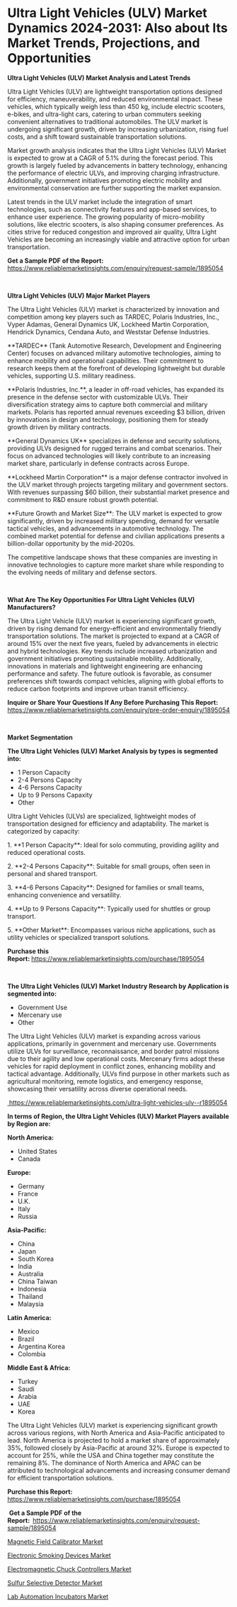 <p><h1>Ultra Light Vehicles (ULV) Market Dynamics 2024-2031: Also about Its Market Trends, Projections, and Opportunities</h1></p><p><strong>Ultra Light Vehicles (ULV) Market Analysis and Latest Trends</strong></p>
<p><p>Ultra Light Vehicles (ULV) are lightweight transportation options designed for efficiency, maneuverability, and reduced environmental impact. These vehicles, which typically weigh less than 450 kg, include electric scooters, e-bikes, and ultra-light cars, catering to urban commuters seeking convenient alternatives to traditional automobiles. The ULV market is undergoing significant growth, driven by increasing urbanization, rising fuel costs, and a shift toward sustainable transportation solutions.</p><p>Market growth analysis indicates that the Ultra Light Vehicles (ULV) Market is expected to grow at a CAGR of 5.1% during the forecast period. This growth is largely fueled by advancements in battery technology, enhancing the performance of electric ULVs, and improving charging infrastructure. Additionally, government initiatives promoting electric mobility and environmental conservation are further supporting the market expansion.</p><p>Latest trends in the ULV market include the integration of smart technologies, such as connectivity features and app-based services, to enhance user experience. The growing popularity of micro-mobility solutions, like electric scooters, is also shaping consumer preferences. As cities strive for reduced congestion and improved air quality, Ultra Light Vehicles are becoming an increasingly viable and attractive option for urban transportation.</p></p>
<p><strong>Get a Sample PDF of the Report:&nbsp;</strong> <a href="https://www.reliablemarketinsights.com/enquiry/request-sample/1895054?utm_campaign=1589&utm_medium=2&utm_source=Github&utm_content=ia&utm_term=24102024&utm_id=ultra-light-vehicles-ulv">https://www.reliablemarketinsights.com/enquiry/request-sample/1895054</a></p>
<p>&nbsp;</p>
<p><strong>Ultra Light Vehicles (ULV) Major Market Players</strong></p>
<p><p>The Ultra Light Vehicles (ULV) market is characterized by innovation and competition among key players such as TARDEC, Polaris Industries, Inc., Vyper Adamas, General Dynamics UK, Lockheed Martin Corporation, Hendrick Dynamics, Cendana Auto, and Weststar Defense Industries. </p><p>**TARDEC** (Tank Automotive Research, Development and Engineering Center) focuses on advanced military automotive technologies, aiming to enhance mobility and operational capabilities. Their commitment to research keeps them at the forefront of developing lightweight but durable vehicles, supporting U.S. military readiness.</p><p>**Polaris Industries, Inc.**, a leader in off-road vehicles, has expanded its presence in the defense sector with customizable ULVs. Their diversification strategy aims to capture both commercial and military markets. Polaris has reported annual revenues exceeding $3 billion, driven by innovations in design and technology, positioning them for steady growth driven by military contracts.</p><p>**General Dynamics UK** specializes in defense and security solutions, providing ULVs designed for rugged terrains and combat scenarios. Their focus on advanced technologies will likely contribute to an increasing market share, particularly in defense contracts across Europe.</p><p>**Lockheed Martin Corporation** is a major defense contractor involved in the ULV market through projects targeting military and government sectors. With revenues surpassing $60 billion, their substantial market presence and commitment to R&D ensure robust growth potential.</p><p>**Future Growth and Market Size**: The ULV market is expected to grow significantly, driven by increased military spending, demand for versatile tactical vehicles, and advancements in automotive technology. The combined market potential for defense and civilian applications presents a billion-dollar opportunity by the mid-2020s.</p><p>The competitive landscape shows that these companies are investing in innovative technologies to capture more market share while responding to the evolving needs of military and defense sectors.</p></p>
<p>&nbsp;</p>
<p><strong>What Are The Key Opportunities For Ultra Light Vehicles (ULV) Manufacturers?</strong></p>
<p><p>The Ultra Light Vehicle (ULV) market is experiencing significant growth, driven by rising demand for energy-efficient and environmentally friendly transportation solutions. The market is projected to expand at a CAGR of around 15% over the next five years, fueled by advancements in electric and hybrid technologies. Key trends include increased urbanization and government initiatives promoting sustainable mobility. Additionally, innovations in materials and lightweight engineering are enhancing performance and safety. The future outlook is favorable, as consumer preferences shift towards compact vehicles, aligning with global efforts to reduce carbon footprints and improve urban transit efficiency.</p></p>
<p><strong>Inquire or Share Your Questions If Any Before Purchasing This Report:</strong> <a href="https://www.reliablemarketinsights.com/enquiry/pre-order-enquiry/1895054?utm_campaign=1589&utm_medium=2&utm_source=Github&utm_content=ia&utm_term=24102024&utm_id=ultra-light-vehicles-ulv">https://www.reliablemarketinsights.com/enquiry/pre-order-enquiry/1895054</a></p>
<p>&nbsp;</p>
<p><strong>Market Segmentation</strong></p>
<p><strong>The Ultra Light Vehicles (ULV) Market Analysis by types is segmented into:</strong></p>
<p><ul><li>1 Person Capacity</li><li>2-4 Persons Capacity</li><li>4-6 Persons Capacity</li><li>Up to 9 Persons Capaxity</li><li>Other</li></ul></p>
<p><p>Ultra Light Vehicles (ULVs) are specialized, lightweight modes of transportation designed for efficiency and adaptability. The market is categorized by capacity: </p><p>1. **1 Person Capacity**: Ideal for solo commuting, providing agility and reduced operational costs. </p><p>2. **2-4 Persons Capacity**: Suitable for small groups, often seen in personal and shared transport. </p><p>3. **4-6 Persons Capacity**: Designed for families or small teams, enhancing convenience and versatility. </p><p>4. **Up to 9 Persons Capacity**: Typically used for shuttles or group transport. </p><p>5. **Other Market**: Encompasses various niche applications, such as utility vehicles or specialized transport solutions.</p></p>
<p><strong>Purchase this Report:&nbsp;</strong><a href="https://www.reliablemarketinsights.com/purchase/1895054?utm_campaign=1589&utm_medium=2&utm_source=Github&utm_content=ia&utm_term=24102024&utm_id=ultra-light-vehicles-ulv">https://www.reliablemarketinsights.com/purchase/1895054</a></p>
<p>&nbsp;</p>
<p><strong>The Ultra Light Vehicles (ULV) Market Industry Research by Application is segmented into:</strong></p>
<p><ul><li>Government Use</li><li>Mercenary use</li><li>Other</li></ul></p>
<p><p>The Ultra Light Vehicles (ULV) market is expanding across various applications, primarily in government and mercenary use. Governments utilize ULVs for surveillance, reconnaissance, and border patrol missions due to their agility and low operational costs. Mercenary firms adopt these vehicles for rapid deployment in conflict zones, enhancing mobility and tactical advantage. Additionally, ULVs find purpose in other markets such as agricultural monitoring, remote logistics, and emergency response, showcasing their versatility across diverse operational needs.</p></p>
<p><a href="https://www.reliablemarketinsights.com/ultra-light-vehicles-ulv--r1895054?utm_campaign=1589&utm_medium=2&utm_source=Github&utm_content=ia&utm_term=24102024&utm_id=ultra-light-vehicles-ulv">&nbsp;https://www.reliablemarketinsights.com/ultra-light-vehicles-ulv--r1895054</a></p>
<p><strong>In terms of Region, the Ultra Light Vehicles (ULV) Market Players available by Region are:</strong></p>
<p>
    <p> <strong> North America: </strong>
        <ul>
            <li>United States</li>
            <li>Canada</li>
        </ul>
        </p> 
    <p> <strong> Europe: </strong>
        <ul>
            <li>Germany</li>
            <li>France</li>
            <li>U.K.</li>
            <li>Italy</li>
            <li>Russia</li>
        </ul>
        </p> 
    <p> <strong> Asia-Pacific: </strong>
        <ul>
            <li>China</li>
            <li>Japan</li>
            <li>South Korea</li>
            <li>India</li>
            <li>Australia</li>
            <li>China Taiwan</li>
            <li>Indonesia</li>
            <li>Thailand</li>
            <li>Malaysia</li>
        </ul>
        </p> 
    <p> <strong> Latin America: </strong>
        <ul>
            <li>Mexico</li>
            <li>Brazil</li>
            <li>Argentina Korea</li>
            <li>Colombia</li>
        </ul>
        </p> 
    <p> <strong> Middle East & Africa: </strong>
        <ul>
            <li>Turkey</li>
            <li>Saudi</li>
            <li>Arabia</li>
            <li>UAE</li>
            <li>Korea</li>
        </ul>
    </p>
    </p>
<p><p>The Ultra Light Vehicles (ULV) market is experiencing significant growth across various regions, with North America and Asia-Pacific anticipated to lead. North America is projected to hold a market share of approximately 35%, followed closely by Asia-Pacific at around 32%. Europe is expected to account for 25%, while the USA and China together may constitute the remaining 8%. The dominance of North America and APAC can be attributed to technological advancements and increasing consumer demand for efficient transportation solutions.</p></p>
<p><strong>Purchase this Report: </strong><a href="https://www.reliablemarketinsights.com/purchase/1895054?utm_campaign=1589&utm_medium=2&utm_source=Github&utm_content=ia&utm_term=24102024&utm_id=ultra-light-vehicles-ulv">https://www.reliablemarketinsights.com/purchase/1895054</a></p>
<p>&nbsp;<strong>Get a Sample PDF of the Report:&nbsp;&nbsp;</strong><a href="https://www.reliablemarketinsights.com/enquiry/request-sample/1895054?utm_campaign=1589&utm_medium=2&utm_source=Github&utm_content=ia&utm_term=24102024&utm_id=ultra-light-vehicles-ulv">https://www.reliablemarketinsights.com/enquiry/request-sample/1895054</a></p>
<p><strong></strong></p>
<p><p><a href="https://www.linkedin.com/pulse/magnetic-field-calibrator-market-size-status-forecast-2024-2031-tmo9f?utm_campaign=1589&utm_medium=2&utm_source=Github&utm_content=ia&utm_term=24102024&utm_id=ultra-light-vehicles-ulv">Magnetic Field Calibrator Market</a></p><p><a href="https://www.linkedin.com/pulse/mapping-electronic-smoking-devices-market-trends-challenges-breakthroughs-nyqzf?utm_campaign=1589&utm_medium=2&utm_source=Github&utm_content=ia&utm_term=24102024&utm_id=ultra-light-vehicles-ulv">Electronic Smoking Devices Market</a></p><p><a href="https://www.linkedin.com/pulse/future-ready-strategic-insights-global-electromagnetic-chuck-pfl7f?utm_campaign=1589&utm_medium=2&utm_source=Github&utm_content=ia&utm_term=24102024&utm_id=ultra-light-vehicles-ulv">Electromagnetic Chuck Controllers Market</a></p><p><a href="https://github.com/Rekhakhatun65/Market-Research-Report-List-1/blob/main/sulfur-selective-detector-market.md?utm_campaign=1589&utm_medium=2&utm_source=Github&utm_content=ia&utm_term=24102024&utm_id=ultra-light-vehicles-ulv">Sulfur Selective Detector Market</a></p><p><a href="https://www.linkedin.com/pulse/lab-automation-incubators-market-research-report-forecast-u00qf?utm_campaign=1589&utm_medium=2&utm_source=Github&utm_content=ia&utm_term=24102024&utm_id=ultra-light-vehicles-ulv">Lab Automation Incubators Market</a></p></p>